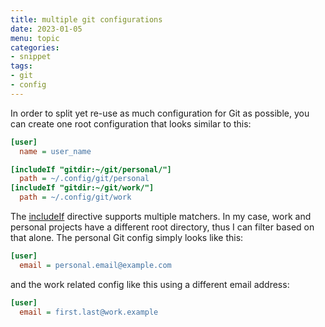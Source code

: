 ```yaml
---
title: multiple git configurations
date: 2023-01-05
menu: topic
categories:
- snippet
tags:
- git
- config
---
```


In order to split yet re-use as much configuration for Git as possible, you can create one root configuration that looks similar to this:

```ini
[user]
  name = user_name

[includeIf "gitdir:~/git/personal/"]
  path = ~/.config/git/personal
[includeIf "gitdir:~/git/work/"]
  path = ~/.config/git/work
```

The [includeIf](https://git-scm.com/docs/git-config#_includes) directive supports multiple matchers. In my case, work and personal projects have a different root directory, thus I can filter based on that alone. The personal Git config simply looks like this:

```ini
[user]
  email = personal.email@example.com
```

and the work related config like this using a different email address:

```ini
[user]
  email = first.last@work.example
```
